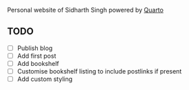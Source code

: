Personal website of Sidharth Singh powered by [Quarto](https://quarto.org/)


## TODO
- [ ] Publish blog
- [ ] Add first post
- [ ] Add bookshelf
- [ ] Customise bookshelf listing to include postlinks if present
- [ ] Add custom styling
